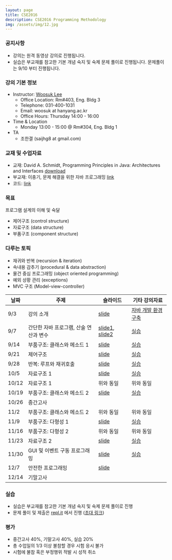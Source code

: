 ```yaml
---
layout: page
title: CSE2016
description: CSE2016 Programming Methodology
img: /assets/img/12.jpg
---
```


### 공지사항
- 강의는 원격 동영상 강의로 진행됩니다. 
- 실습은 부교재를 참고한 기본 개념 숙지 및 숙제 문제 풀이로 진행됩니다. 문제풀이는 9/10 부터 진행됩니다. 

### 강의 기본 정보
* Instructor: [Woosuk Lee](http://psl.hanynag.ac.kr)
  * Office Location: Rm#403, Eng. Bldg 3 
  * Telephone: 031-400-1031 
  * Email: woosuk at hanyang.ac.kr 
  * Office Hours: Thursday 14:00 - 16:00 
* Time & Location
  * Monday 13:00 - 15:00 @ Rm#304, Eng. Bldg 1
* TA
	* 조한결 (saijhg8 at gmail.com)

### 교재 및 수업자료 
- 교재: David A. Schmidt, Programming Principles in Java: Architectures and Interfaces [download](http://psl.hanyang.ac.kr/assets/pdf/cse2016textbook.zip)
- 부교재: 이충기, 문제 해결을 위한 자바 프로그래밍 [link](https://kyobobook.co.kr/product/detailViewKor.laf?mallGb=KOR&ejkGb=KOR&barcode=9788970508979&orderClick=JAj)
- 코드: [link](https://github.com/cse2016hy/cse2016hy.github.io/tree/master/code/)

### 목표
프로그램 설계의 이해 및 숙달
   - 제어구조 (control structure)
   - 자료구조 (data structure)
   - 부품구조 (component structure) 

### 다루는 토픽
- 재귀와 반복 (recursion & iteration)
- 속내용 감추기 (procedural & data abstraction)
- 물건 중심 프로그래밍 (object oriented programming)
- 예외 상황 관리 (exceptions)
- MVC 구조 (Model-view-controller) 


날짜 | 주제 | 슬라이드 | 기타 강의자료
-------------|-------------|-----------|---------
9/3 | 강의 소개 | [slide](http://psl.hanyang.ac.kr/~wslee/courses/cse2016/01-intro.pdf)| [자바 개발 환경 구축](https://erica.codeonweb.com/entry/e7590c47-dc13-467a-9e43-6248ffeb878c?circle=b12f7245-6269-4c6c-b4de-20c3d819f5d7&amp;ref=b12f7245-6269-4c6c-b4de-20c3d819f5d7)
9/7 | 간단한 자바 프로그램, 산술 연산과 변수 | [slide1](http://psl.hanyang.ac.kr/~wslee/courses/cse2016/02-simple.pdf), [slide2](http://psl.hanyang.ac.kr/~wslee/courses/cse2016/03-variable.pdf) | [실습](https://erica.codeonweb.com/entry/9228fd9e-a564-48a9-8d0b-536560fe9f2b?circle=b12f7245-6269-4c6c-b4de-20c3d819f5d7)
9/14 | 부품구조: 클래스와 메소드 1 | [slide](http://psl.hanyang.ac.kr/~wslee/courses/cse2016/04-class.pdf) | [실습](https://erica.codeonweb.com/entry/e45e84e1-1a97-4adb-9175-e964e7626186?circle=b12f7245-6269-4c6c-b4de-20c3d819f5d7)
9/21 | 제어구조 | [slide](http://psl.hanyang.ac.kr/~wslee/courses/cse2016/05-control.pdf) | [실습](https://erica.codeonweb.com/entry/18642dfd-bcca-4f4e-bd4c-fc81b80fa8eb?circle=b12f7245-6269-4c6c-b4de-20c3d819f5d7)
9/28 | 반복: 루프와 재귀호출 | [slide](http://psl.hanyang.ac.kr/~wslee/courses/cse2016/06-iteration.pdf) | [실습](https://erica.codeonweb.com/entry/4c116d50-a6e5-4dfd-a254-10b781a0ffe3?circle=b12f7245-6269-4c6c-b4de-20c3d819f5d7)
10/5 | 자료구조 1 | [slide](http://psl.hanyang.ac.kr/~wslee/courses/cse2016/07-array.pdf) | [실습](https://erica.codeonweb.com/entry/dd30a2a9-75e4-4681-b489-26992bb81d11?circle=b12f7245-6269-4c6c-b4de-20c3d819f5d7)
10/12 | 자료구조 1 | 위와 동일 | 위와 동일
10/19 | 부품구조: 클래스와 메소드 2 | [slide](http://psl.hanyang.ac.kr/~wslee/courses/cse2016/08-inheritance.pdf) | [실습](https://erica.codeonweb.com/entry/1b4d24e9-9f8f-4b7e-ba63-76f41c53863d?circle=b12f7245-6269-4c6c-b4de-20c3d819f5d7)
10/26 | 중간고사 |  |
11/2 | 부품구조: 클래스와 메소드 2 | 위와 동일 | 위와 동일 
11/9 | 부품구조: 다형성 1 | [slide](http://psl.hanyang.ac.kr/~wslee/courses/cse2016/09-interface.pdf) | [실습](https://erica.codeonweb.com/entry/648e262d-3545-4962-9fda-b3313b9e93fe?circle=b12f7245-6269-4c6c-b4de-20c3d819f5d7)
11/16 | 부품구조: 다형성 2 | 위와 동일 | 위와 동일
11/23 | 자료구조 2 | [slide](http://psl.hanyang.ac.kr/~wslee/courses/cse2016/11-file.pdf) | [실습](https://erica.codeonweb.com/entry/d8e245d6-a817-4132-bd51-9213dd6567be?circle=b12f7245-6269-4c6c-b4de-20c3d819f5d7)
11/30 | GUI 및 이벤트 구동 프로그래밍 | [slide](http://psl.hanyang.ac.kr/~wslee/courses/cse2016/10-GUI.pdf) | [실습](https://erica.codeonweb.com/entry/5c8f4481-eb7b-4b11-835a-0d10030c0395?circle=b12f7245-6269-4c6c-b4de-20c3d819f5d7)
12/7 | 안전한 프로그래밍 | [slide](http://psl.hanyang.ac.kr/~wslee/courses/cse2016/11-testing.pdf) |
12/14 | 기말고사 |  |

### 실습
- 실습은 부교재를 참고한 기본 개념 숙지 및 숙제 문제 풀이로 진행
- 문제 풀이 및 제출은 [repl.it](https://repl.it/) 에서 진행 ([초대 링크](https://repl.it/classroom/invite/te5v2ZQ)) 

### 평가
- 중간고사 40%, 기말고사 40%, 실습 20%
- 총 수업일의 1/3 이상 불참할 경우 시험 응시 불가 
- 시험에 불참 혹은 부정행위 적발 시 성적 취소
